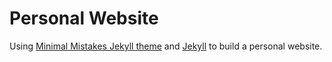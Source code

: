 # Personal Website

Using [Minimal Mistakes Jekyll theme](https://mmistakes.github.io/minimal-mistakes/) and [Jekyll](https://jekyllrb.com/) to build a personal website. 
